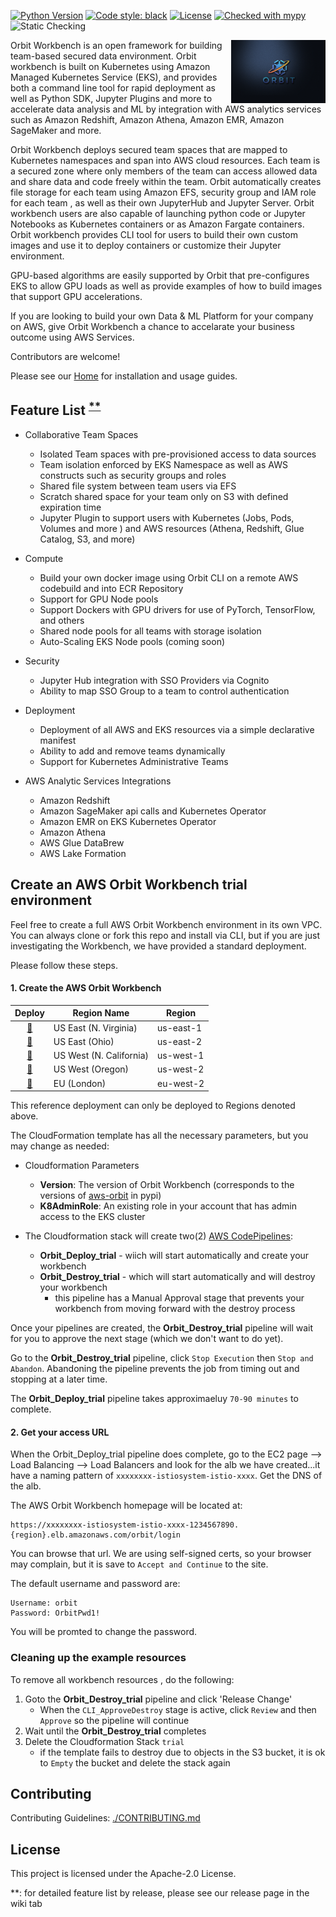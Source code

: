[![Python Version](https://img.shields.io/badge/python-3.6%20%7C%203.7%20%7C%203.8-brightgreen.svg)](https://github.com/awslabs/aws-eks-data-maker)
[![Code style: black](https://img.shields.io/badge/code%20style-black-000000.svg)](https://github.com/psf/black)
[![License](https://img.shields.io/badge/License-Apache%202.0-blue.svg)](https://opensource.org/licenses/Apache-2.0)
[![Checked with mypy](http://www.mypy-lang.org/static/mypy_badge.svg)](http://mypy-lang.org/)
![Static Checking](https://github.com/awslabs/aws-eks-data-maker/workflows/Static%20Checking/badge.svg?branch=main)


<a href="url"><img src="https://github.com/awslabs/aws-orbit-workbench/blob/main/images/landing-page/src/images/orbit1.jpg?raw=true" align="right" height="30%" width="30%" style="float:right"></a>

Orbit Workbench is an open framework for building team-based secured data environment. Orbit workbench is built on Kubernetes using Amazon Managed Kubernetes Service (EKS), and provides both a command line tool for rapid deployment as well as Python SDK, Jupyter Plugins and more to accelerate data analysis and ML by integration with AWS analytics services such as Amazon Redshift, Amazon Athena, Amazon EMR, Amazon SageMaker and more. 

Orbit Workbench deploys secured team spaces that are mapped to Kubernetes namespaces and span into AWS cloud resources.  Each team is a secured zone where only members of the team can access allowed data and share data and code freely within the team.  Orbit automatically creates file storage for each team using Amazon EFS,  security group and IAM role for each team , as well as their own JupyterHub and Jupyter Server.  Orbit workbench users are also capable of launching python code or Jupyter Notebooks as Kubernetes containers or as Amazon Fargate containers. Orbit workbench provides CLI tool for users to build their own custom images and use it to deploy containers or customize their Jupyter environment.

GPU-based algorithms are easily supported by Orbit that pre-configures EKS to allow GPU loads as well as provide examples of how to build images that support GPU accelerations.

If you are looking to build your own Data & ML Platform for your company on AWS, give Orbit Workbench a chance to accelarate your business outcome using AWS Services.


Contributors are welcome!

Please see our [Home](https://awslabs.github.io/aws-orbit-workbench) for installation and usage guides.

##  Feature List <sup>[**](#myfootnote1)</sup>

- Collaborative Team Spaces
  - Isolated Team spaces with pre-provisioned access to data sources
  - Team isolation enforced by EKS Namespace as well as AWS constructs such as security groups and roles
  - Shared file system between team users via EFS
  - Scratch shared space for your team only on S3 with defined expiration time 
  - Jupyter Plugin to support users with Kubernetes (Jobs, Pods, Volumes and more ) 
    and AWS resources (Athena, Redshift, Glue Catalog, S3, and more)

- Compute
  - Build your own docker image using Orbit CLI on a remote AWS codebuild and into ECR Repository
  - Support for GPU Node pools 
  - Support Dockers with GPU drivers for use of PyTorch, TensorFlow, and others
  - Shared node pools for all teams with storage isolation
  - Auto-Scaling EKS Node pools (coming soon)
    
- Security
  - Jupyter Hub integration with SSO Providers via Cognito
  - Ability to map SSO Group to a team to control authentication     

- Deployment
  - Deployment of all AWS and EKS resources via a simple declarative manifest
  - Ability to add and remove teams dynamically 
  - Support for Kubernetes Administrative Teams 

- AWS Analytic Services Integrations
  - Amazon Redshift
  - Amazon SageMaker api calls and Kubernetes Operator
  - Amazon EMR on EKS Kubernetes Operator
  - Amazon Athena
  - AWS Glue DataBrew
  - AWS Lake Formation
    

## Create an AWS Orbit Workbench trial environment

Feel free to create a full AWS Orbit Workbench environment in its own VPC.  
You can always clone or fork this repo and install via CLI, but if you are just investigating the Workbench,
we have provided a standard deployment. 

Please follow these steps.
#### 1. Create the AWS Orbit Workbench

Deploy | Region Name | Region  
:---: | ------------ | -------------  
[🚀][us-east-1] | US East (N. Virginia) | us-east-1  
[🚀][us-east-2] | US East (Ohio) | us-east-2  
[🚀][us-west-1] | US West (N. California) | us-west-1  
[🚀][us-west-2] | US West (Oregon) | us-west-2  
[🚀][eu-west-2] | EU (London) | eu-west-2  


This reference deployment can only be deployed to Regions denoted above.

The CloudFormation template has all the necessary parameters, but you may change as needed:

- Cloudformation Parameters
  - **Version**: The version of Orbit Workbench (corresponds to the versions of
                [aws-orbit](https://pypi.org/project/aws-orbit/]aws-orbit) in pypi)
  - **K8AdminRole**: An existing role in your account that has admin access to the EKS cluster


- The Cloudformation stack will create two(2) [AWS CodePipelines](https://aws.amazon.com/codepipeline/):
  - **Orbit_Deploy_trial** - wiich will start automatically and create your  workbench
  - **Orbit_Destroy_trial** - which will start automatically and will destroy your workbench
    - this pipeline has a Manual Approval stage that prevents your workbench from moving forward with 
      the destroy process  

Once your pipelines are created, the **Orbit_Destroy_trial** pipeline will wait for you to approve the next stage (which we don't want to do yet).

Go to the **Orbit_Destroy_trial** pipeline, click `Stop Execution` then `Stop and Abandon`. Abandoning the
pipeline prevents the job from timing out and stopping at a later time.

The **Orbit_Deploy_trial** pipeline takes approximaeluy `70-90 minutes` to complete.

#### 2. Get your access URL

When the Orbit_Deploy_trial pipeline does complete, go to the EC2 page --> Load Balancing --> Load Balancers and 
look for the alb we have created...it have a naming pattern of `xxxxxxxx-istiosystem-istio-xxxx`.  Get the DNS of the alb.

The AWS Orbit Workbench homepage will be located at:
```console
https://xxxxxxxx-istiosystem-istio-xxxx-1234567890.{region}.elb.amazonaws.com/orbit/login
```

You can browse that url.  We are using self-signed certs, so your browser may complain, 
but it is save to `Accept and Continue` to the site.

The default username and password are:
```console
Username: orbit
Password: OrbitPwd1!
```
You will be promted to change the password.


### Cleaning up the example resources

To remove all workbench resources , do the following:

1. Goto the **Orbit_Destroy_trial** pipeline and click 'Release Change'
   - When the `CLI_ApproveDestroy` stage is active, click `Review` and then `Approve` so the pipeline will continue
2. Wait until the **Orbit_Destroy_trial** completes 
3. Delete the Cloudformation Stack `trial`
   - if the template fails to destroy due to objects in the S3 bucket, it is ok to 
     `Empty` the bucket and delete the stack again


## Contributing

Contributing Guidelines: [./CONTRIBUTING.md](././CONTRIBUTING.md)


## License

This project is licensed under the Apache-2.0 License.

<a name="myfootnote1">**</a>: for detailed feature list by release, please see our release page in the wiki tab


[us-east-1]: https://console.aws.amazon.com/cloudformation/home#/stacks/create/review?region=us-east-1&templateURL=https://aws-orbit-workbench-public-us-east-1.s3.amazonaws.com/deploy/trial_pipeline_cfn.yaml&stackName=trial

[us-east-2]: https://console.aws.amazon.com/cloudformation/home#/stacks/create/review?region=us-east-2&templateURL=https://aws-orbit-workbench-public-us-east-2.s3.amazonaws.com/deploy/trial_pipeline_cfn.yaml&stackName=trial

[us-west-1]: https://console.aws.amazon.com/cloudformation/home#/stacks/create/review?region=us-west-1&templateURL=https://aws-orbit-workbench-public-us-west-1.s3.amazonaws.com/deploy/trial_pipeline_cfn.yaml&stackName=trial

[us-west-2]: https://console.aws.amazon.com/cloudformation/home#/stacks/create/review?region=us-west-2&templateURL=https://aws-orbit-workbench-public-us-west-2.s3.amazonaws.com/deploy/trial_pipeline_cfn.yaml&stackName=trial

[eu-west-2]: https://console.aws.amazon.com/cloudformation/home#/stacks/create/review?region=eu-west-2&templateURL=https://aws-orbit-workbench-public-eu-west-2.s3.amazonaws.com/deploy/trial_pipeline_cfn.yaml&stackName=trial
